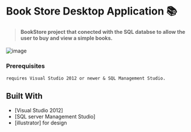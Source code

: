 # **Book Store Desktop Application :books:**
> #### **BookStore project that conected with the SQL databse to allow the user to buy and view a simple books.**

![image](https://media.giphy.com/media/lL1XNLeWn6qaI/giphy.gif)

### Prerequisites
```
requires Visual Studio 2012 or newer & SQL Management Studio.
```

## Built With
* [Visual Studio 2012]
* [SQL server Management Studio]
* [illustrator] for design 

